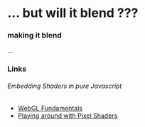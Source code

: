 # ... but will it blend ???

### making it blend

...

### Links ###

###### Embedding Shaders in pure Javascript ######

* [WebGL Fundamentals](http://webglfundamentals.org/webgl/lessons/webgl-shaders-and-glsl.html)
* [Playing around with Pixel Shaders](https://blog.mayflower.de/4584-Playing-around-with-pixel-shaders-in-WebGL.html)
